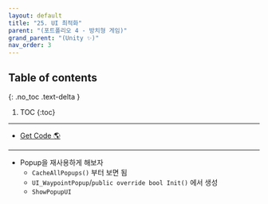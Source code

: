 ```yaml
---
layout: default
title: "25. UI 최적화"
parent: "(포트폴리오 4 - 방치형 게임)"
grand_parent: "(Unity ✨)"
nav_order: 3
---
```


## Table of contents
{: .no_toc .text-delta }

1. TOC
{:toc}

---

* [Get Code 🌎](https://github.com/Arthur880708/Unity.IncrementalGame.Example/tree/10)

---

* Popup을 재사용하게 해보자
    * `CacheAllPopups()` 부터 보면 됨
    * `UI_WaypointPopup`/`public override bool Init()` 에서 생성
    * `ShowPopupUI`
